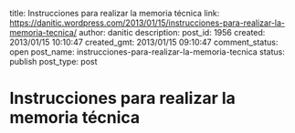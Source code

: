 title: Instrucciones para realizar la memoria técnica
link: https://danitic.wordpress.com/2013/01/15/instrucciones-para-realizar-la-memoria-tecnica/
author: danitic
description: 
post_id: 1956
created: 2013/01/15 10:10:47
created_gmt: 2013/01/15 09:10:47
comment_status: open
post_name: instrucciones-para-realizar-la-memoria-tecnica
status: publish
post_type: post

# Instrucciones para realizar la memoria técnica

